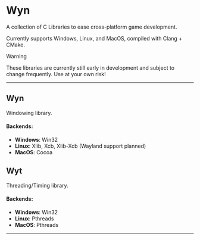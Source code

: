 # Wyn
A collection of C Libraries to ease cross-platform game development.

Currently supports Windows, Linux, and MacOS, compiled with Clang + CMake.

> [!WARNING]
> These libraries are currently still early in development and subject to change frequently. Use at your own risk!

---

## Wyn
Windowing library.
#### Backends:
* **Windows**: Win32
* **Linux**: Xlib, Xcb, Xlib-Xcb (Wayland support planned)
* **MacOS**: Cocoa

## Wyt
Threading/Timing library.
#### Backends:
* **Windows**: Win32
* **Linux**: Pthreads
* **MacOS**: Pthreads

---
